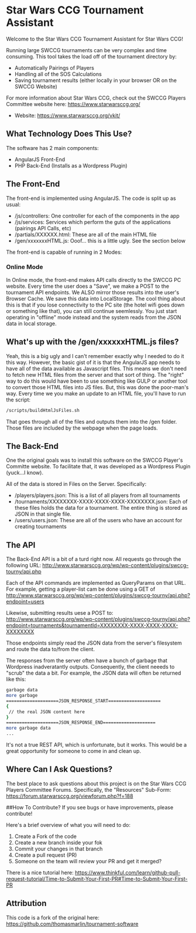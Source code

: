 # Star Wars CCG Tournament Assistant
Welcome to the Star Wars CCG Tournament Assistant for Star Wars CCG! 

Running large SWCCG tournaments can be very complex and time consuming. This tool takes the load off of the tournament directory by:
- Automatically Pairings of Players
- Handling all of the SOS Calculations
- Saving tournament results (either locally in your browser OR on the SWCCG Website)

For more information about Star Wars CCG, check out the SWCCG Players Committee website here: https://www.starwarsccg.org/
* Website: https://www.starwarsccg.org/vkit/

## What Technology Does This Use?
The software has 2 main components:
* AngularJS Front-End
* PHP Back-End  (Installs as a Wordpress Plugin)

## The Front-End
The front-end is implemented using AngularJS. The code is split up as usual:
* /js/controllers:   One controller for each of the components in the app
* /js/services:    Services which perform the guts of the applications (pairings API Calls, etc)
* /partials/XXXXXX.html:  These are all of the main HTML file
* /gen/xxxxxxxHTML.js:  Ooof... this is a little ugly. See the section below

The front-end is capable of running in 2 Modes:
### Online Mode
In Online mode, the front-end makes API calls directly to the SWCCG PC website.  Every time the user does a "Save", we make a POST to the tournament API endpoints.  We ALSO mirror those results into the user's Browser Cache.  We save this data into LocalStorage. The cool thing about this is that if you lose connectivity to the PC site (the hotel wifi goes down or something like that), you can still continue seemlessly. You just start operating in "offline" mode instead and the system reads from the JSON data in local storage.



## What's up with the /gen/xxxxxxHTML.js files?
Yeah, this is a big ugly and I can't remember exactly why I needed to do it this way. However, the basic gist of it is that the AngularJS app needs to have all of the data available as Javascript files. This means we don't need to fetch new HTML files from the server and that sort of thing. The "right" way to do this would have been to use something like GULP or another tool to convert those HTML files into JS files. But, this was done the poor-man's way.  Every time we you make an update to an HTML file, you'll have to run the script:

```bash
/scripts/buildHtmlJsFiles.sh
```

That goes through all of the files and outputs them into the /gen folder. Those files are included by the webpage when the page loads.

## The Back-End
One the original goals was to install this software on the SWCCG Player's Committe website. To facilitate that, it was developed as a Wordpress Plugin (yuck...I know).  

All of the data is stored in Files on the Server. Specifically:
* /players/players.json:   This is a list of all players from all tournaments
* /tournaments/XXXXXXXX-XXXX-XXXX-XXXX-XXXXXXXX.json:  Each of these files holds the data for a tournament. The entire thing is stored as JSON in that single file.
* /users/users.json:  These are all of the users who have an account for creating tournaments

## The API
The Back-End API is a bit of a turd right now. All requests go through the following URL:
http://www.starwarsccg.org/wp/wp-content/plugins/swccg-tourny/api.php

Each of the API commands are implemented as QueryParams on that URL.  For example, getting a player-list cam be done using a GET of 
http://www.starwarsccg.org/wp/wp-content/plugins/swccg-tourny/api.php?endpoint=users

Likewise, submitting results uese a POST to:
http://www.starwarsccg.org/wp/wp-content/plugins/swccg-tourny/api.php?endpoint=tournaments&tournamentId=XXXXXXXX-XXXX-XXXX-XXXX-XXXXXXXX

Those endpoints simply read the JSON data from the server's filesystem and route the data to/from the client.

The responses from the server often have a bunch of garbage that Wordpress inadveratantly outputs. Consequently, the client neeeds to "scrub" the data a bit. For example, the JSON data will often be returned like this:

```bash
garbage data
more garbage
====================JSON_RESPONSE_START====================
{
 // the real JSON content here
}
====================JSON_RESPONSE_END====================
more garbage data
...

```


It's not a true REST API, which is unfortunate, but it works. This would be a great opportunity for someone to come in and clean up.




## Where Can I Ask Questions?
The best place to ask questions about this project is on the Star Wars CCG Players Committee Forums. Specifically, the "Resources" Sub-Form: https://forum.starwarsccg.org/viewforum.php?f=188

##How To Contribute?
If you see bugs or have improvements, please contribute!

Here's a brief overview of what you will need to do:
1. Create a Fork of the code
2. Create a new branch inside your fok
3. Commit your changes in that branch
4. Create a pull request (PR)
5. Someone on the team will review your PR and get it merged?

There is a nice tutorial here:
https://www.thinkful.com/learn/github-pull-request-tutorial/Time-to-Submit-Your-First-PR#Time-to-Submit-Your-First-PR


## Attribution
This code is a fork of the original here: https://github.com/thomasmarlin/tournament-software
